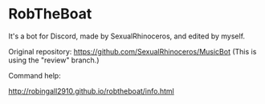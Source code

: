 # RobTheBoat

It's a bot for Discord, made by SexualRhinoceros, and edited by myself.

Original repository: https://github.com/SexualRhinoceros/MusicBot (This is using the "review" branch.)


Command help:

http://robingall2910.github.io/robtheboat/info.html
